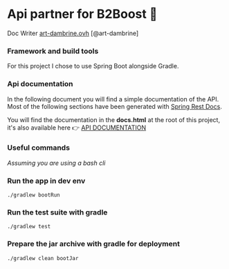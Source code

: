 # Api partner for B2Boost 🚀

Doc Writer [art-dambrine.ovh](https://art-dambrine.ovh) [@art-dambrine]



### Framework and build tools

For this project I chose to use Spring Boot alongside Gradle.



### Api documentation

In the following document you will find a simple documentation of the API. Most of the following sections have been generated with  [Spring Rest Docs](https://spring.io/projects/spring-restdocs).

You will find the documentation in the **docs.html** at the root of this project, it's also available here 👉 [API DOCUMENTATION](https://art-dambrine.ovh/asciidoc/docs/api-partner-for-b2boost.html)



### Useful commands

*Assuming you are using a bash cli*

### Run the app in dev env

```
./gradlew bootRun
```

### Run the test suite with gradle

```
./gradlew test
```

### Prepare the jar archive with gradle for deployment

```
./gradlew clean bootJar
```